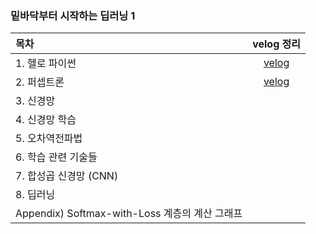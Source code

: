 ### 밑바닥부터 시작하는 딥러닝 1

|목차|velog 정리|
|:--|:--:|
|1. 헬로 파이썬|[velog](https://velog.io/@bbirong/1%EC%9E%A5.-%ED%97%AC%EB%A1%9C-%ED%8C%8C%EC%9D%B4%EC%8D%AC)|
|2. 퍼셉트론|[velog](https://velog.io/@bbirong/2%EC%9E%A5.-%ED%8D%BC%EC%85%89%ED%8A%B8%EB%A1%A0-Perceptron)|
|3. 신경망||
|4. 신경망 학습||
|5. 오차역전파법||
|6. 학습 관련 기술들||
|7. 합성곱 신경망 (CNN)||
|8. 딥러닝||
|Appendix) Softmax-with-Loss 계층의 계산 그래프||

